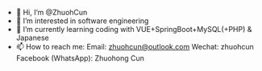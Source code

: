 - 👋 Hi, I’m @ZhuohCun
- 👀 I’m interested in software engineering
- 🌱 I’m currently learning coding with VUE+SpringBoot+MySQL(+PHP) & Japanese
- 📫 How to reach me: Email: zhuohcun@outlook.com   Wechat: zhuohcun   Facebook (WhatsApp): Zhuohong Cun

<!---
ZhuohCun/ZhuohCun is a ✨ special ✨ repository because its `README.md` (this file) appears on your GitHub profile.
You can click the Preview link to take a look at your changes.
--->
